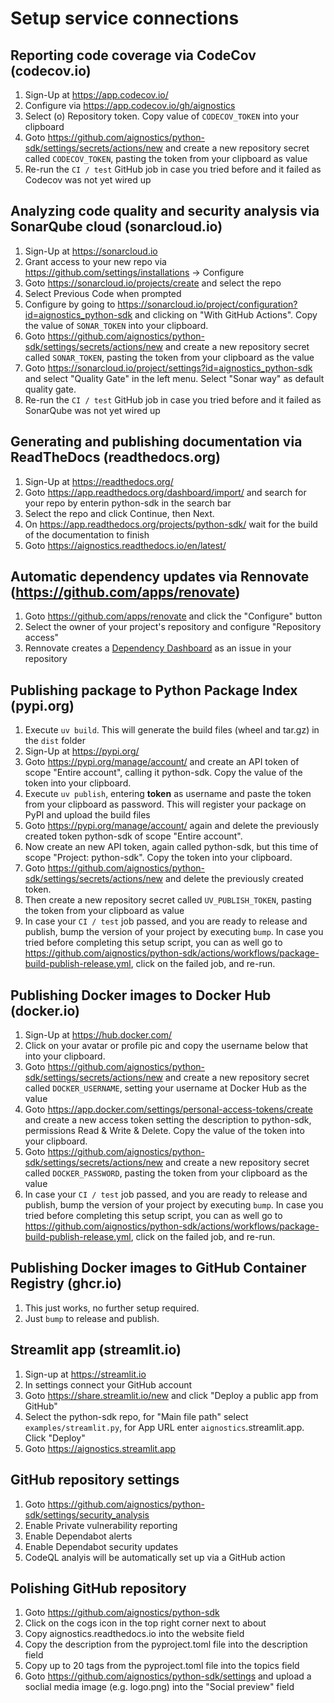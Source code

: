 # Setup service connections

## Reporting code coverage via CodeCov (codecov.io)

1. Sign-Up at https://app.codecov.io/
2. Configure via https://app.codecov.io/gh/aignostics
3. Select (o) Repository token. Copy value of `CODECOV_TOKEN` into your clipboard
4. Goto https://github.com/aignostics/python-sdk/settings/secrets/actions/new and create a new repository secret called `CODECOV_TOKEN`, pasting the token from your clipboard as value
5. Re-run the `CI / test` GitHub job in case you tried before and it failed as Codecov was not yet wired up

## Analyzing code quality and security analysis via SonarQube cloud (sonarcloud.io)

1. Sign-Up at https://sonarcloud.io
2. Grant access to your new repo via https://github.com/settings/installations -> Configure
3. Goto https://sonarcloud.io/projects/create and select the repo
4. Select Previous Code when prompted
5. Configure by going to https://sonarcloud.io/project/configuration?id=aignostics_python-sdk and clicking on "With GitHub Actions". Copy the value of `SONAR_TOKEN` into your clipboard.
6. Goto https://github.com/aignostics/python-sdk/settings/secrets/actions/new and create a new repository secret called `SONAR_TOKEN`, pasting the token from your clipboard as the value
7. Goto https://sonarcloud.io/project/settings?id=aignostics_python-sdk and select "Quality Gate" in the left menu. Select "Sonar way" as default quality gate.
8. Re-run the `CI / test` GitHub job in case you tried before and it failed as SonarQube was not yet wired up

## Generating and publishing documentation via ReadTheDocs (readthedocs.org)

1. Sign-Up at https://readthedocs.org/
2. Goto https://app.readthedocs.org/dashboard/import/ and search for your repo by enterin python-sdk in the search bar
3. Select the repo and click Continue, then Next.
4. On https://app.readthedocs.org/projects/python-sdk/ wait for the build of the documentation to finish
5. Goto https://aignostics.readthedocs.io/en/latest/

## Automatic dependency updates via Rennovate (https://github.com/apps/renovate)

1. Goto https://github.com/apps/renovate and click the "Configure" button
2. Select the owner of your project's repository and configure "Repository access"
3. Rennovate creates a [Dependency Dashboard](https://github.com/aignostics/python-sdk/issues?q=is%3Aissue%20state%3Aopen%20Dependency%20Dashboard) as an issue in your repository

## Publishing package to Python Package Index (pypi.org)

1. Execute `uv build`. This will generate the build files (wheel and tar.gz) in the `dist` folder
2. Sign-Up at https://pypi.org/
3. Goto https://pypi.org/manage/account/ and create an API token of scope "Entire account", calling it python-sdk. Copy the value of the token into your clipboard.
4. Execute `uv publish`, entering __token__ as username and paste the token from your clipboard as password. This will register your package on PyPI and upload the build files
5. Goto https://pypi.org/manage/account/ again and delete the previously created token python-sdk of scope "Entire account".
6. Now create an new API token, again called python-sdk, but this time of scope "Project: python-sdk". Copy the token into your clipboard.
7. Goto https://github.com/aignostics/python-sdk/settings/secrets/actions/new and delete the previously created token.
8. Then create a new repository secret called `UV_PUBLISH_TOKEN`, pasting the token from your clipboard as value
9. In case your `CI / test` job passed, and you are ready to release and publish, bump the version of your project by executing `bump`. In case you tried before completing this setup script, you can as well go to https://github.com/aignostics/python-sdk/actions/workflows/package-build-publish-release.yml, click on the failed job, and re-run.

## Publishing Docker images to Docker Hub (docker.io)

1. Sign-Up at https://hub.docker.com/
2. Click on your avatar or profile pic and copy the username below that into your clipboard.
3. Goto https://github.com/aignostics/python-sdk/settings/secrets/actions/new and create a new repository secret called `DOCKER_USERNAME`, setting your username at Docker Hub as the value
4. Goto https://app.docker.com/settings/personal-access-tokens/create and create a new access token setting the description to python-sdk, permissions Read & Write & Delete. Copy the value of the token into your clipboard.
5. Goto https://github.com/aignostics/python-sdk/settings/secrets/actions/new and create a new repository secret called `DOCKER_PASSWORD`, pasting the token from your clipboard as the value
6. In case your `CI / test` job passed, and you are ready to release and publish, bump the version of your project by executing `bump`. In case you tried before completing this setup script, you can as well go to https://github.com/aignostics/python-sdk/actions/workflows/package-build-publish-release.yml, click on the failed job, and re-run.

## Publishing Docker images to GitHub Container Registry (ghcr.io)

1. This just works, no further setup required.
2. Just `bump` to release and publish.

## Streamlit app (streamlit.io)

1. Sign-up at https://streamlit.io
2. In settings connect your GitHub account
3. Goto https://share.streamlit.io/new and click "Deploy a public app from GitHub"
4. Select the python-sdk repo, for "Main file path" select `examples/streamlit.py`, for App URL enter `aignostics`.streamlit.app. Click "Deploy"
5. Goto https://aignostics.streamlit.app

## GitHub repository settings

1. Goto https://github.com/aignostics/python-sdk/settings/security_analysis
2. Enable Private vulnerability reporting
3. Enable Dependabot alerts
4. Enable Dependabot security updates
5. CodeQL analyis will be automatically set up via a GitHub action

## Polishing GitHub repository

1. Goto https://github.com/aignostics/python-sdk
2. Click on the cogs icon in the top right corner next to about
4. Copy aignostics.readthedocs.io into the website field
3. Copy the description from the pyproject.toml file into the description field
5. Copy up to 20 tags from the pyproject.toml file into the topics field
6. Goto https://github.com/aignostics/python-sdk/settings and upload a soclial media image (e.g. logo.png) into the "Social preview" field
